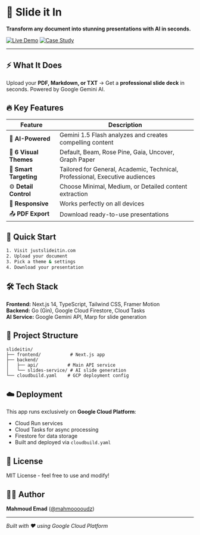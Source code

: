 # 🎯 Slide it In

**Transform any document into stunning presentations with AI in seconds.**

[![Live Demo](https://img.shields.io/badge/🚀_Try_Now-justslideitin.com-blue?style=for-the-badge)](https://justslideitin.com/)
[![Case Study](https://img.shields.io/badge/📖_Case_Study-Read_More-green?style=for-the-badge)](https://martinsit.ca/writing/shipping-presentation-generation-3-days)

---

## ⚡ What It Does

Upload your **PDF, Markdown, or TXT** → Get a **professional slide deck** in seconds. Powered by Google Gemini AI.

## 🔥 Key Features

| Feature | Description |
|---------|-------------|
| 🤖 **AI-Powered** | Gemini 1.5 Flash analyzes and creates compelling content |
| 🎨 **6 Visual Themes** | Default, Beam, Rose Pine, Gaia, Uncover, Graph Paper |
| 🎯 **Smart Targeting** | Tailored for General, Academic, Technical, Professional, Executive audiences |
| ⚙️ **Detail Control** | Choose Minimal, Medium, or Detailed content extraction |
| 📱 **Responsive** | Works perfectly on all devices |
| 📤 **PDF Export** | Download ready-to-use presentations |

## 🚀 Quick Start

```bash
1. Visit justslideitin.com
2. Upload your document
3. Pick a theme & settings
4. Download your presentation
```

## 🛠️ Tech Stack

**Frontend:** Next.js 14, TypeScript, Tailwind CSS, Framer Motion  
**Backend:** Go (Gin), Google Cloud Firestore, Cloud Tasks  
**AI Service:** Google Gemini API, Marp for slide generation

## 📁 Project Structure

```
slideitin/
├── frontend/           # Next.js app
├── backend/           
│   ├── api/           # Main API service
│   └── slides-service/ # AI slide generation
└── cloudbuild.yaml    # GCP deployment config
```

## ☁️ Deployment

This app runs exclusively on **Google Cloud Platform**:
- Cloud Run services
- Cloud Tasks for async processing  
- Firestore for data storage
- Built and deployed via `cloudbuild.yaml`

## 📄 License

MIT License - feel free to use and modify!

## 👨‍💻 Author

**Mahmoud Emad** ([@mahmooooudz](https://github.com/mahmooooudz))

---

*Built with ❤️ using Google Cloud Platform*
